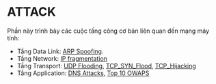 # ATTACK

Phần này trình bày các cuộc tấng công cơ bản liên quan đến mạng máy tính:

- Tầng Data Link: [ARP Spoofing](./ARP_spoofing/index.md).
- Tầng Network: [IP fragmentation](./IP_fragmentation/index.md)
- Tầng Transport: [UDP Flooding](./UDP_Flood/index.md), [TCP_SYN_Flood](./TCP_SYN_Flood/index.md), [TCP_Hijacking](./TCP_Hijacking/index.md)
- Tầng Application: [DNS Attacks](./DNS_attack/index.md), [Top 10 OWAPS](./Top10_OWAPS/index.md)
